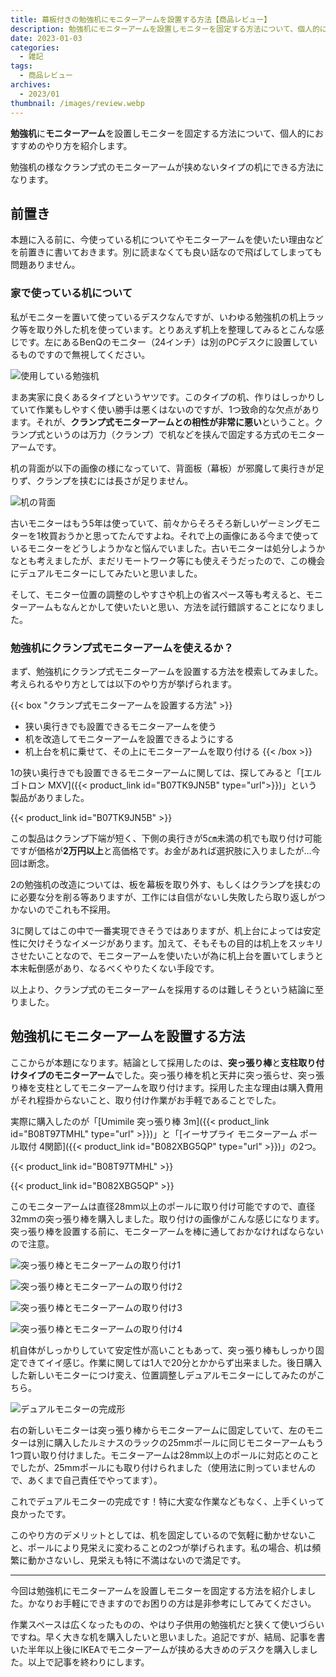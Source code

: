 ```yaml
---
title: 幕板付きの勉強机にモニターアームを設置する方法【商品レビュー】
description: 勉強机にモニターアームを設置しモニターを固定する方法について、個人的におすすめのやり方を紹介します。
date: 2023-01-03
categories: 
  - 雑記
tags: 
  - 商品レビュー
archives: 
  - 2023/01
thumbnail: /images/review.webp
---
```


**勉強机**に**モニターアーム**を設置しモニターを固定する方法について、個人的におすすめのやり方を紹介します。

<!--more-->

勉強机の様なクランプ式のモニターアームが挟めないタイプの机にできる方法になります。

## 前置き

本題に入る前に、今使っている机についてやモニターアームを使いたい理由などを前置きに書いておきます。別に読まなくても良い話なので飛ばしてしまっても問題ありません。

### 家で使っている机について

私がモニターを置いて使っているデスクなんですが、いわゆる勉強机の机上ラック等を取り外した机を使っています。とりあえず机上を整理してみるとこんな感じです。左にあるBenQのモニター（24インチ）は別のPCデスクに設置しているものですので無視してください。

![使用している勉強机](/images/product-review-monitor-arm-desk-01.jpg)

まあ実家に良くあるタイプというヤツです。このタイプの机、作りはしっかりしていて作業もしやすく使い勝手は悪くはないのですが、1つ致命的な欠点があります。それが、**クランプ式モニターアームとの相性が非常に悪い**ということ。クランプ式というのは万力（クランプ）で机などを挟んで固定する方式のモニターアームです。

机の背面が以下の画像の様になっていて、背面板（幕板）が邪魔して奥行きが足りず、クランプを挟むには長さが足りません。

![机の背面](/images/product-review-monitor-arm-desk-02.jpg)

古いモニターはもう5年は使っていて、前々からそろそろ新しいゲーミングモニターを1枚買おうかと思ってたんですよね。それで上の画像にある今まで使っているモニターをどうしようかなと悩んでいました。古いモニターは処分しようかなとも考えましたが、まだリモートワーク等にも使えそうだったので、この機会にデュアルモニターにしてみたいと思いました。

そして、モニター位置の調整のしやすさや机上の省スペース等も考えると、モニターアームもなんとかして使いたいと思い、方法を試行錯誤することになりました。

### 勉強机にクランプ式モニターアームを使えるか？

まず、勉強机にクランプ式モニターアームを設置する方法を模索してみました。考えられるやり方としては以下のやり方が挙げられます。

{{< box "クランプ式モニターアームを設置する方法" >}}
* 狭い奥行きでも設置できるモニターアームを使う
* 机を改造してモニターアームを設置できるようにする
* 机上台を机に乗せて、その上にモニターアームを取り付ける
{{< /box >}}

1の狭い奥行きでも設置できるモニターアームに関しては、探してみると「[エルゴトロン MXV]({{< product_link id="B07TK9JN5B" type="url">}})」という製品がありました。

{{< product_link id="B07TK9JN5B" >}}

この製品はクランプ下端が短く、下側の奥行きが5㎝未満の机でも取り付け可能ですが価格が**2万円以上**と高価格です。お金があれば選択肢に入りましたが…今回は断念。

2の勉強机の改造については、板を幕板を取り外す、もしくはクランプを挟むのに必要な分を削る等ありますが、工作には自信がないし失敗したら取り返しがつかないのでこれも不採用。

3に関してはこの中で一番実現できそうではありますが、机上台によっては安定性に欠けそうなイメージがあります。加えて、そもそもの目的は机上をスッキリさせたいことなので、モニターアームを使いたいが為に机上台を置いてしまうと本末転倒感があり、なるべくやりたくない手段です。

以上より、クランプ式のモニターアームを採用するのは難しそうという結論に至りました。

## 勉強机にモニターアームを設置する方法

ここからが本題になります。結論として採用したのは、**突っ張り棒**と**支柱取り付けタイプのモニターアーム**でした。突っ張り棒を机と天井に突っ張らせ、突っ張り棒を支柱としてモニターアームを取り付けます。採用した主な理由は購入費用がそれ程掛からないこと、取り付け作業がお手軽であることでした。

実際に購入したのが「[Umimile 突っ張り棒 3m]({{< product_link id="B08T97TMHL" type="url" >}})」と「[イーサプライ モニターアーム ポール取付 4関節]({{< product_link id="B082XBG5QP" type="url" >}})」の2つ。

{{< product_link id="B08T97TMHL" >}}

{{< product_link id="B082XBG5QP" >}}

このモニターアームは直径28mm以上のポールに取り付け可能ですので、直径32mmの突っ張り棒を購入しました。取り付けの画像がこんな感じになります。突っ張り棒を設置する前に、モニターアームを棒に通しておかなければならないので注意。

![突っ張り棒とモニターアームの取り付け1](/images/product-review-monitor-arm-desk-03.jpg)

![突っ張り棒とモニターアームの取り付け2](/images/product-review-monitor-arm-desk-04.jpg)

![突っ張り棒とモニターアームの取り付け3](/images/product-review-monitor-arm-desk-05.jpg)

![突っ張り棒とモニターアームの取り付け4](/images/product-review-monitor-arm-desk-06.jpg)

机自体がしっかりしていて安定性が高いこともあって、突っ張り棒もしっかり固定できてイイ感じ。作業に関しては1人で20分とかからず出来ました。後日購入した新しいモニターにつけ変え、位置調整しデュアルモニターにしてみたのがこちら。

![デュアルモニターの完成形](/images/product-review-monitor-arm-desk-07.jpg)

右の新しいモニターは突っ張り棒からモニターアームに固定していて、左のモニターは別に購入したルミナスのラックの25mmポールに同じモニターアームもう1つ買い取り付けました。モニターアームは28mm以上のポールに対応とのことでしたが、25mmポールにも取り付けられました（使用法に則っていませんので、あくまで自己責任でやってます）。

これでデュアルモニターの完成です！特に大変な作業などもなく、上手くいって良かったです。

このやり方のデメリットとしては、机を固定しているので気軽に動かせないこと、ポールにより見栄えに変わることの2つが挙げられます。私の場合、机は頻繁に動かさないし、見栄えも特に不満はないので満足です。

* * *

今回は勉強机にモニターアームを設置しモニターを固定する方法を紹介しました。かなりお手軽にできますのでお困りの方は是非参考にしてみてください。

作業スペースは広くなったものの、やはり子供用の勉強机だと狭くて使いづらいですね。早く大きな机を購入したいと思いました。追記ですが、結局、記事を書いた半年以上後にIKEAでモニターアームが挟める大きめのデスクを購入しました。以上で記事を終わりにします。